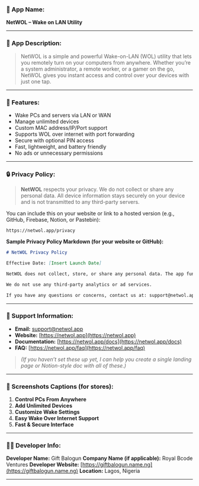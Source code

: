### 📌 App Name:

**NetWOL – Wake on LAN Utility**

---

### 🧾 App Description:

> NetWOL is a simple and powerful Wake-on-LAN (WOL) utility that lets you remotely turn on your computers from anywhere. Whether you’re a system administrator, a remote worker, or a gamer on the go, NetWOL gives you instant access and control over your devices with just one tap.

---

### 🧰 Features:

* Wake PCs and servers via LAN or WAN
* Manage unlimited devices
* Custom MAC address/IP/Port support
* Supports WOL over internet with port forwarding
* Secure with optional PIN access
* Fast, lightweight, and battery friendly
* No ads or unnecessary permissions

---

### 🔒 Privacy Policy:

> **NetWOL** respects your privacy. We do not collect or share any personal data. All device information stays securely on your device and is not transmitted to any third-party servers.

You can include this on your website or link to a hosted version (e.g., GitHub, Firebase, Notion, or Pastebin):

```plaintext
https://netwol.app/privacy
```

**Sample Privacy Policy Markdown (for your website or GitHub):**

```markdown
# NetWOL Privacy Policy

Effective Date: [Insert Launch Date]

NetWOL does not collect, store, or share any personal data. The app functions entirely on-device and only uses the information you provide (like MAC address and IP) to send Wake-on-LAN packets.

We do not use any third-party analytics or ad services.

If you have any questions or concerns, contact us at: support@netwol.app
```

---

### 💬 Support Information:

* **Email:** [support@netwol.app](mailto:support@netwol.app)
* **Website:** [https://netwol.app](https://netwol.app)
* **Documentation:** [https://netwol.app/docs](https://netwol.app/docs)
* **FAQ:** [https://netwol.app/faq](https://netwol.app/faq)

> *(If you haven’t set these up yet, I can help you create a single landing page or Notion-style doc with all of these.)*

---

### 📸 Screenshots Captions (for stores):

1. **Control PCs From Anywhere**
2. **Add Unlimited Devices**
3. **Customize Wake Settings**
4. **Easy Wake Over Internet Support**
5. **Fast & Secure Interface**

---

### 🧑‍💻 Developer Info:

**Developer Name:** Gift Balogun
**Company Name (if applicable):** Royal Bcode Ventures
**Developer Website:** [https://giftbalogun.name.ng](https://giftbalogun.name.ng)
**Location:** Lagos, Nigeria

---